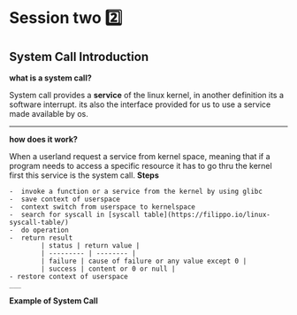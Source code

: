 # Session two 2️⃣
## System Call Introduction
  **what is a system call?**

  System call provides a **service** of the linux kernel, in another definition its a software interrupt. its also the interface provided for us to use a service made available by os.
  ___
   **how does it work?**

  When a userland request a service from kernel space, meaning that if a program needs to access a specific resource it has to go thru the kernel first
this service is the system call.
    **Steps**
    
    -  invoke a function or a service from the kernel by using glibc 
    -  save context of userspace 
    -  context switch from userspace to kernelspace
    -  search for syscall in [syscall table](https://filippo.io/linux-syscall-table/)
    -  do operation
    -  return result 
            | status | return value |
            | --------- | -------- |
            | failure | cause of failure or any value except 0 |
            | success | content or 0 or null |
    - restore context of userspace 
    ___
**Example of System Call**
```mermaid
 
    
    
    
  
